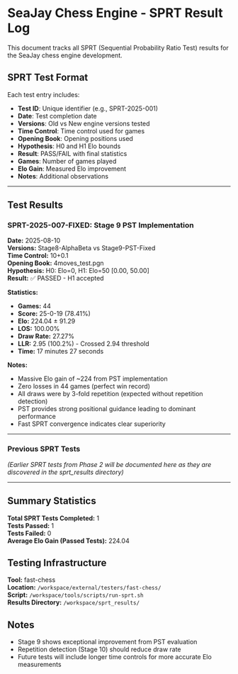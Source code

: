 # SeaJay Chess Engine - SPRT Result Log

This document tracks all SPRT (Sequential Probability Ratio Test) results for the SeaJay chess engine development.

## SPRT Test Format

Each test entry includes:
- **Test ID**: Unique identifier (e.g., SPRT-2025-001)
- **Date**: Test completion date
- **Versions**: Old vs New engine versions tested
- **Time Control**: Time control used for games
- **Opening Book**: Opening positions used
- **Hypothesis**: H0 and H1 Elo bounds
- **Result**: PASS/FAIL with final statistics
- **Games**: Number of games played
- **Elo Gain**: Measured Elo improvement
- **Notes**: Additional observations

---

## Test Results

### SPRT-2025-007-FIXED: Stage 9 PST Implementation
**Date:** 2025-08-10  
**Versions:** Stage8-AlphaBeta vs Stage9-PST-Fixed  
**Time Control:** 10+0.1  
**Opening Book:** 4moves_test.pgn  
**Hypothesis:** H0: Elo=0, H1: Elo=50 [0.00, 50.00]  
**Result:** ✅ PASSED - H1 accepted  

**Statistics:**
- **Games:** 44
- **Score:** 25-0-19 (78.41%)
- **Elo:** 224.04 ± 91.29
- **LOS:** 100.00%
- **Draw Rate:** 27.27%
- **LLR:** 2.95 (100.2%) - Crossed 2.94 threshold
- **Time:** 17 minutes 27 seconds

**Notes:**
- Massive Elo gain of ~224 from PST implementation
- Zero losses in 44 games (perfect win record)
- All draws were by 3-fold repetition (expected without repetition detection)
- PST provides strong positional guidance leading to dominant performance
- Fast SPRT convergence indicates clear superiority

---

### Previous SPRT Tests

*(Earlier SPRT tests from Phase 2 will be documented here as they are discovered in the sprt_results directory)*

---

## Summary Statistics

**Total SPRT Tests Completed:** 1  
**Tests Passed:** 1  
**Tests Failed:** 0  
**Average Elo Gain (Passed Tests):** 224.04  

## Testing Infrastructure

**Tool:** fast-chess  
**Location:** `/workspace/external/testers/fast-chess/`  
**Script:** `/workspace/tools/scripts/run-sprt.sh`  
**Results Directory:** `/workspace/sprt_results/`  

## Notes

- Stage 9 shows exceptional improvement from PST evaluation
- Repetition detection (Stage 10) should reduce draw rate
- Future tests will include longer time controls for more accurate Elo measurements